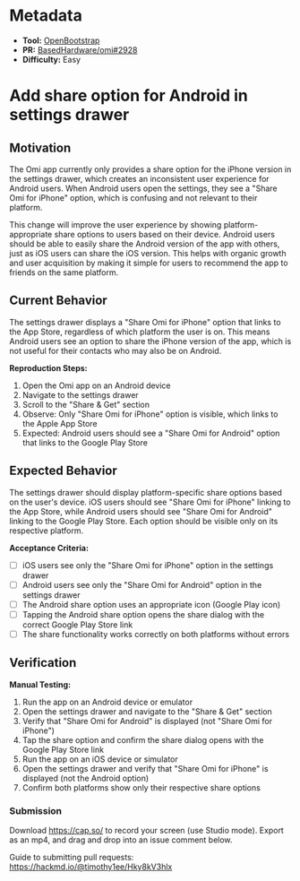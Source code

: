 # Metadata

- **Tool:** [OpenBootstrap](https://openbootstrap.onrender.com/pr/BasedHardware/omi/2928)
- **PR:** [BasedHardware/omi#2928](https://github.com/BasedHardware/omi/pull/2928)
- **Difficulty:** Easy

# Add share option for Android in settings drawer

## Motivation

The Omi app currently only provides a share option for the iPhone version in the settings drawer, which creates an inconsistent user experience for Android users. When Android users open the settings, they see a "Share Omi for iPhone" option, which is confusing and not relevant to their platform. 

This change will improve the user experience by showing platform-appropriate share options to users based on their device. Android users should be able to easily share the Android version of the app with others, just as iOS users can share the iOS version. This helps with organic growth and user acquisition by making it simple for users to recommend the app to friends on the same platform.

## Current Behavior

The settings drawer displays a "Share Omi for iPhone" option that links to the App Store, regardless of which platform the user is on. This means Android users see an option to share the iPhone version of the app, which is not useful for their contacts who may also be on Android.

**Reproduction Steps:**
1. Open the Omi app on an Android device
2. Navigate to the settings drawer
3. Scroll to the "Share & Get" section
4. Observe: Only "Share Omi for iPhone" option is visible, which links to the Apple App Store
5. Expected: Android users should see a "Share Omi for Android" option that links to the Google Play Store

## Expected Behavior

The settings drawer should display platform-specific share options based on the user's device. iOS users should see "Share Omi for iPhone" linking to the App Store, while Android users should see "Share Omi for Android" linking to the Google Play Store. Each option should be visible only on its respective platform.

**Acceptance Criteria:**
- [ ] iOS users see only the "Share Omi for iPhone" option in the settings drawer
- [ ] Android users see only the "Share Omi for Android" option in the settings drawer
- [ ] The Android share option uses an appropriate icon (Google Play icon)
- [ ] Tapping the Android share option opens the share dialog with the correct Google Play Store link
- [ ] The share functionality works correctly on both platforms without errors

## Verification

**Manual Testing:**
1. Run the app on an Android device or emulator
2. Open the settings drawer and navigate to the "Share & Get" section
3. Verify that "Share Omi for Android" is displayed (not "Share Omi for iPhone")
4. Tap the share option and confirm the share dialog opens with the Google Play Store link
5. Run the app on an iOS device or simulator
6. Open the settings drawer and verify that "Share Omi for iPhone" is displayed (not the Android option)
7. Confirm both platforms show only their respective share options

### Submission
Download https://cap.so/ to record your screen (use Studio mode). Export as an mp4, and drag and drop into an issue comment below.

Guide to submitting pull requests: https://hackmd.io/@timothy1ee/Hky8kV3hlx